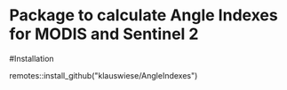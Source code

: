# Package to calculate Angle Indexes for MODIS and Sentinel 2

#Installation

remotes::install_github("klauswiese/AngleIndexes")
